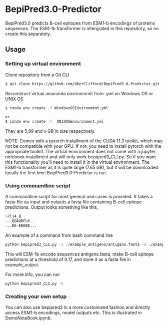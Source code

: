 # BepiPred3.0-Predictor
BepiPred3.0 predicts B-cell epitopes from ESM1-b encodings of proteins sequences. 
The ESM-1b transformer is intergrated in this repository, so no create this separately. 
## Usage

### Setting up virtual environment
Clone repository from a Git CLI
```bash
$ git clone https://github.com/UberClifford/BepiPred3.0-Predictor.git
```
Reconstruct virtual anaconda environmnet from .yml on Windows OS or UNIX OS
```bash
$ conda env create -f WindowsOSEnvironment.yml
```
```bash
or
$ conda env create -f  UNIXOSEnvironment.yml
```
They are 5,89 and x GB in size respectively.  

NOTE: Comes with a pytorch installment of the CUDA 11.3 toolkit, which may not be compatible with your GPU.
If not, you need to install pytorch with the appropriate toolkit. The virtual environment does not come with a jupyter notebook installment and will only work bepipred3_CLI.py. So if you want this functionality you'll need to install it in the virtual  environment.
The ESM1-b transformer as it is quite large (7.65 GB), but it will be downloaded locally the first time BepiPred3.0-Predictor is run. 

### Using commandline script 
A commandline script for most general use cases is provided. It takes a fasta file as input and outputs a fasta file containing B-cell epitope predictions. Output looks something like this,
```bash
>7lj4_B
...QQAQRELK..
...EE-EEEEE...
```
An example of a command from bash command line
```bash
python bepipred3_CLI.py -i ./example_antigens/antigens.fasta -o ./example_output/ -pred vt_pred -t 0.17
```
This will ESM-1b encode sequences antigens.fasta, make B-cell epitope predictions at a threshold of 0.17, and store it as a fasta file in example_output.

For more info, you can run
```bash
python bepipred3_CLI.py -h
```

### Creating your own setup 
You can also use bepipred3 in a more customized fashion and directly access ESM1-b encodings, model outputs etc. This is illustrated in DemoNoteBook.ipynb. 
